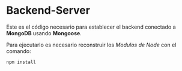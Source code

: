 # Backend-Server

Este es el código necesario para establecer el backend conectado a **MongoDB** usando **Mongoose**.


Para ejecutarlo es necesario reconstruir los _Modulos de Node_ con el comando:

```
npm install
```
